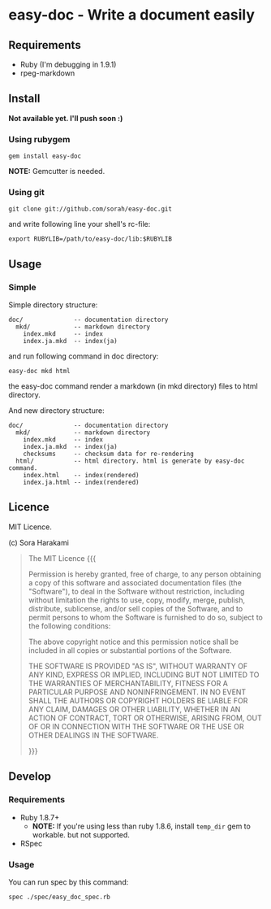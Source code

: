 # easy-doc - Write a document easily

## Requirements

* Ruby (I'm debugging in 1.9.1)
* rpeg-markdown

## Install

__Not available yet. I'll push soon :)__

### Using rubygem

    gem install easy-doc

__NOTE:__ Gemcutter is needed.

### Using git

    git clone git://github.com/sorah/easy-doc.git

and write following line your shell's rc-file:

    export RUBYLIB=/path/to/easy-doc/lib:$RUBYLIB

## Usage

### Simple

Simple directory structure:

    doc/              -- documentation directory
      mkd/            -- markdown directory
        index.mkd     -- index
        index.ja.mkd  -- index(ja)

and run following command in doc directory:

    easy-doc mkd html

the easy-doc command render a markdown (in mkd directory) files to html directory.

And new directory structure:

    doc/              -- documentation directory
      mkd/            -- markdown directory
        index.mkd     -- index
        index.ja.mkd  -- index(ja)
        checksums     -- checksum data for re-rendering
      html/           -- html directory. html is generate by easy-doc command.
        index.html    -- index(rendered)
        index.ja.html -- index(rendered)

## Licence

MIT Licence.

(c) Sora Harakami

>The MIT Licence {{{
>
>Permission is hereby granted, free of charge, to any person obtaining a copy
>of this software and associated documentation files (the "Software"), to deal
>in the Software without restriction, including without limitation the rights
>to use, copy, modify, merge, publish, distribute, sublicense, and/or sell
>copies of the Software, and to permit persons to whom the Software is
>furnished to do so, subject to the following conditions:
>
>The above copyright notice and this permission notice shall be included in
>all copies or substantial portions of the Software.
>
>THE SOFTWARE IS PROVIDED "AS IS", WITHOUT WARRANTY OF ANY KIND, EXPRESS OR
>IMPLIED, INCLUDING BUT NOT LIMITED TO THE WARRANTIES OF MERCHANTABILITY,
>FITNESS FOR A PARTICULAR PURPOSE AND NONINFRINGEMENT. IN NO EVENT SHALL THE
>AUTHORS OR COPYRIGHT HOLDERS BE LIABLE FOR ANY CLAIM, DAMAGES OR OTHER
>LIABILITY, WHETHER IN AN ACTION OF CONTRACT, TORT OR OTHERWISE, ARISING FROM,
>OUT OF OR IN CONNECTION WITH THE SOFTWARE OR THE USE OR OTHER DEALINGS IN
>THE SOFTWARE.
>
>}}}

## Develop

### Requirements

* Ruby 1.8.7+
  * __NOTE:__ If you're using less than ruby 1.8.6, install `temp_dir` gem to workable. but not supported.
* RSpec

### Usage

You can run spec by this command:

    spec ./spec/easy_doc_spec.rb
